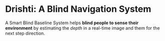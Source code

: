 # Drishti: A Blind Navigation System

A Smart Blind Baseline System helps **blind people to sense their environment** by estimating the *depth* in a real-time image and them for the next step direction.

